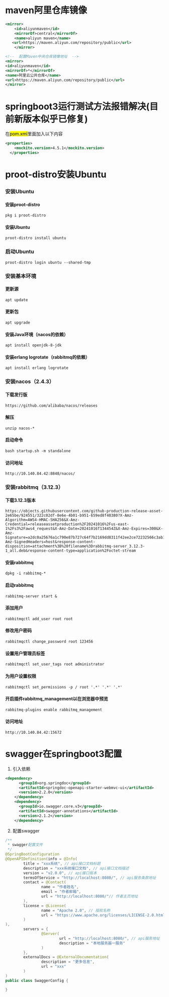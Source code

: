 # maven阿里仓库镜像

```xml
<mirror>
    <id>aliyunmaven</id>
    <mirrorOf>central</mirrorOf>
    <name>aliyun maven</name>
   <url>https://maven.aliyun.com/repository/public</url>
    </mirror>
```

```xml
<!--  配置Maven中央仓库镜像地址  -->
<mirror>
<id>aliyunmaven</id>
<mirrorOf>*</mirrorOf>
<name>阿里云公共仓库</name>
<url>https://maven.aliyun.com/repository/public</url>
</mirror>
```

# springboot3运行测试方法报错解决(目前新版本似乎已修复)

在<mark>pom.xml</mark>里面加入以下内容

```xml
<properties>
    <mockito.version>4.5.1</mockito.version>
  </properties>
```

# proot-distro安装Ubuntu

### 安装Ubuntu

#### 安装proot-distro

```shell
pkg i proot-distro
```

#### 安装Ubuntu

```shell
proot-distro install ubuntu
```

### 启动Ubuntu

```shell
proot-distro login ubuntu --shared-tmp
```

### 安装基本环境

#### 更新源

```shell
apt update
```

#### 更新包

```shell
apt upgrade
```

#### 安装Java环境（nacos的依赖）

```shell
apt install openjdk-8-jdk
```

#### 安装erlang logrotate（rabbitmq的依赖）

```shell
apt install erlang logrotate
```

### 安装nacos（2.4.3）

#### 下载发行版

```shell
https://github.com/alibaba/nacos/releases
```

#### 解压

```shell
unzip nacos-*
```

#### 启动命令

```shell
bash startup.sh -m standalone
```

#### 访问地址

```shell
http://10.140.84.42:8848/nacos/
```

### 安装rabbitmq（3.12.3）

#### 下载3.12.3版本

```shell
https://objects.githubusercontent.com/github-production-release-asset-2e65be/924551/322c02df-8e6e-4b01-b951-659ed8f40380?X-Amz-Algorithm=AWS4-HMAC-SHA256&X-Amz-Credential=releaseassetproduction%2F20241016%2Fus-east-1%2Fs3%2Faws4_request&X-Amz-Date=20241016T134454Z&X-Amz-Expires=300&X-Amz-Signature=a2dc0a25676a1c790e87b727c64f7b2169dd8311f42ee2ce72232566c3ab1acb&X-Amz-SignedHeaders=host&response-content-disposition=attachment%3B%20filename%3Drabbitmq-server_3.12.3-1_all.deb&response-content-type=application%2Foctet-stream
```

#### 安装rabbitmq

```shell
dpkg -i rabbitmq-*
```

#### 启动rabbitmq

```shell
rabbitmq-server start &
```

#### 添加用户

```shell
rabbitmqctl add_user root root
```

#### 修改用户密码

```shell
rabbitmqctl change_password root 123456
```

#### 设置用户管理员标签

```shell
rabbitmqctl set_user_tags root administrator
```

#### 为用户设置权限

```shell
rabbitmqctl set_permissions -p / root '.*' '.*' '.*'
```

#### 开启插件rabbitmq_management以在浏览器中预览

```shell
rabbitmq-plugins enable rabbitmq_management
```

#### 访问地址

```shell
http://10.140.84.42:15672
```

# swagger在springboot3配置

1. 引入依赖

```xml
<dependency>
      <groupId>org.springdoc</groupId>
      <artifactId>springdoc-openapi-starter-webmvc-ui</artifactId>
      <version>2.2.0</version>
    </dependency>
    <dependency>
      <groupId>io.swagger.core.v3</groupId>
      <artifactId>swagger-annotations</artifactId>
      <version>2.1.2</version>
    </dependency>
```

2. 配置swagger

```java
/**
 * swagger配置文件
 */
@SpringBootConfiguration
@OpenAPIDefinition(info = @Info(
        title = "xxx系统", // api接口文档标题
        description = "xxx系统接口文档", // api接口文档描述
        version = "v2.0.0", // api接口版本
        termsOfService = "http://localhost:8080/", // api服务条款地址
        contact = @Contact(
                name = "作者姓名",
                email = "作者邮箱",
                url = "http://localhost:8080/"// 作者主页地址
        ),
        license = @License(
                name = "Apache 2.0", // 授权名称
                url = "https://www.apache.org/licenses/LICENSE-2.0.html"// 授权信息地址
        )
),
        servers = {
                @Server(
                        url = "http://localhost:8080/", // api服务地址
                        description = "本地服务器一服务"
                )
        },
        externalDocs = @ExternalDocumentation(
                description = "更多信息",
                url = "xxx"
        )
)
public class SwaggerConfig {

}
```
